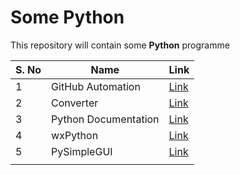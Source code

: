 # Some Python

This repository will contain some **Python** programme

|    S. No   |   Name    |    Link   |
|   ---     |---        |---        |
|    1   |   GitHub Automation    |     [Link](/github/)  |
|    2   |    Converter   |   [Link](/convertor/)    |
|    3   |    Python Documentation   |  [Link](/Python-Doc/)     |
|    4   |    wxPython   |   [Link](/wxPython/)    |
|    5   |    PySimpleGUI   |   [Link](/PySimpleGUI/)    |
|       |       |       |
